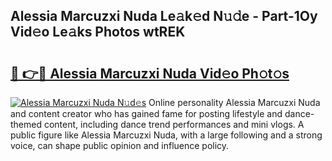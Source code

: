 ## Alessia Marcuzxi Nuda Le𝚊k𝚎d N𝚞𝚍e - Part-1Oy Vid𝚎o Le𝚊ks Photos wtREK

# <h2><a href="http://fbbr08u.evod.top/?m=Alessia+Marcuzxi+Nuda">🔗 👉🔴 Alessia Marcuzxi Nuda Vid𝚎o Ph𝚘t𝚘s</a></h2>

[![Alessia Marcuzxi Nuda N𝚞d𝚎s](https://i.imgur.com/8V9OHl7.gif)](http://fbbr08u.evod.top/?m=Alessia+Marcuzxi+Nuda)
Online personality Alessia Marcuzxi Nuda and content creator who has gained fame for posting lifestyle and dance-themed content, including dance trend performances and mini vlogs. A public figure like Alessia Marcuzxi Nuda, with a large following and a strong voice, can shape public opinion and influence policy. 
